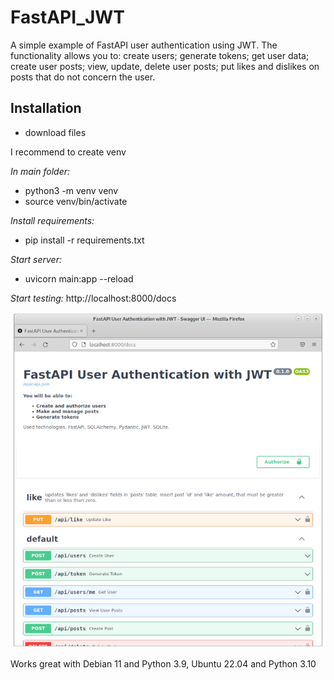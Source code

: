 # FastAPI_JWT
A simple example of FastAPI user authentication using JWT. The functionality allows you to: create users; generate tokens; get user data; create user posts; view, update, delete user posts; put likes and dislikes on posts that do not concern the user.

## Installation
- download files 

I recommend to create venv

*In main folder:*
- python3 -m venv venv
- source venv/bin/activate

*Install requirements:*
- pip install -r requirements.txt

*Start server:*
- uvicorn main:app --reload

*Start testing:*
http://localhost:8000/docs

![alt text](https://github.com/evgrmn/FastAPI_JWT/blob/main/pic.png?raw=true)

Works great with Debian 11 and Python 3.9, Ubuntu 22.04 and Python 3.10



